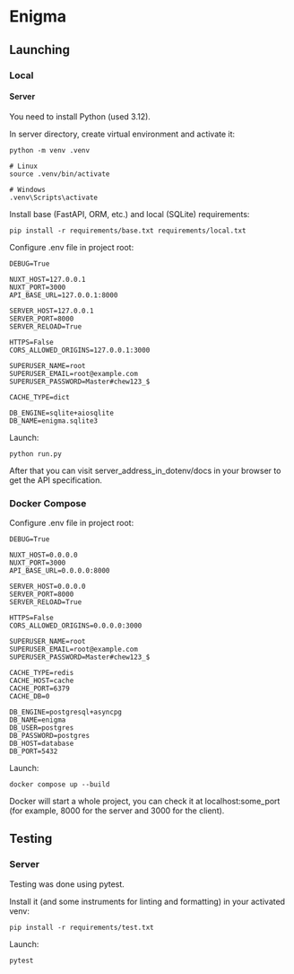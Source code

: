 # Enigma

## Launching

### Local

#### Server
You need to install Python (used 3.12).

In server directory, create virtual environment and activate it:
```
python -m venv .venv

# Linux
source .venv/bin/activate

# Windows
.venv\Scripts\activate 
```

Install base (FastAPI, ORM, etc.) and local (SQLite) requirements:
```
pip install -r requirements/base.txt requirements/local.txt
```

Configure .env file in project root:
```
DEBUG=True

NUXT_HOST=127.0.0.1
NUXT_PORT=3000
API_BASE_URL=127.0.0.1:8000

SERVER_HOST=127.0.0.1
SERVER_PORT=8000
SERVER_RELOAD=True

HTTPS=False
CORS_ALLOWED_ORIGINS=127.0.0.1:3000

SUPERUSER_NAME=root
SUPERUSER_EMAIL=root@example.com
SUPERUSER_PASSWORD=Master#chew123_$

CACHE_TYPE=dict

DB_ENGINE=sqlite+aiosqlite
DB_NAME=enigma.sqlite3
```

Launch:
```
python run.py
```
After that you can visit server_address_in_dotenv/docs in your browser to get the API specification.

### Docker Compose

Configure .env file in project root:
```
DEBUG=True

NUXT_HOST=0.0.0.0
NUXT_PORT=3000
API_BASE_URL=0.0.0.0:8000

SERVER_HOST=0.0.0.0
SERVER_PORT=8000
SERVER_RELOAD=True

HTTPS=False
CORS_ALLOWED_ORIGINS=0.0.0.0:3000

SUPERUSER_NAME=root
SUPERUSER_EMAIL=root@example.com
SUPERUSER_PASSWORD=Master#chew123_$

CACHE_TYPE=redis
CACHE_HOST=cache
CACHE_PORT=6379
CACHE_DB=0

DB_ENGINE=postgresql+asyncpg
DB_NAME=enigma
DB_USER=postgres
DB_PASSWORD=postgres
DB_HOST=database
DB_PORT=5432
```

Launch:
```
docker compose up --build
```
Docker will start a whole project, you can check it at localhost:some_port (for example, 8000 for the server and 3000 for the client).

## Testing

### Server

Testing was done using pytest.

Install it (and some instruments for linting and formatting) in your activated venv:
```
pip install -r requirements/test.txt
```

Launch:
```
pytest
```